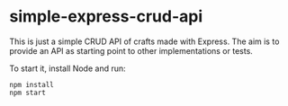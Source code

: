 # simple-express-crud-api
This is just a simple CRUD API of crafts made with Express. The aim is to provide an API as starting point to other implementations or tests.

To start it, install Node and run:

```
npm install
npm start
```
